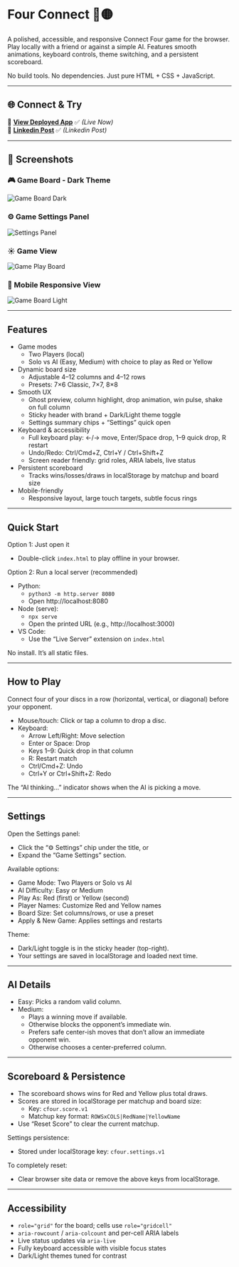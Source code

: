 # Four Connect 🔴🟡

A polished, accessible, and responsive Connect Four game for the browser. Play locally with a friend or against a simple AI. Features smooth animations, keyboard controls, theme switching, and a persistent scoreboard.

No build tools. No dependencies. Just pure HTML + CSS + JavaScript.

---

## 🌐 Connect & Try  

🔗 [**View Deployed App**](https://fourconnectgame.netlify.app/) ✅ *(Live Now)*  
🔗 [**Linkedin Post**]([https://www.linkedin.com/in/sauravkumarsah-dev/](https://www.linkedin.com/posts/sauravkumarsah-dev_four-connect-is-a-polished-fully-accessible-activity-7381303643796402177-BI5P?utm_source=share&utm_medium=member_desktop&rcm=ACoAADzT84EBx_LhVv32fYVUqjOTRutIkbU6iZk)) ✅ *(Linkedin Post)*  

---

## 📸 Screenshots  

### 🎮 Game Board - Dark Theme
![Game Board Dark](https://drive.google.com/uc?export=view&id=1FhEjcjcXm3OhxMBeKGe1R3Jl-3vw6Cr6)

### ⚙️ Game Settings Panel
![Settings Panel](https://drive.google.com/uc?export=view&id=1LREgXmwias9qVhCb556wOqJYcP8cV30N)

### ☀️ Game View
![Game Play Board](https://drive.google.com/uc?export=view&id=1HS63AU-WjPetp72aNTpmJMLcawf05w7M)

### 📱 Mobile Responsive View
![Game Board Light](https://drive.google.com/uc?export=view&id=1hmQNhpyK-INXlwzVLPHlQEvNATIdMxoW)

---

## Features

- Game modes
  - Two Players (local)
  - Solo vs AI (Easy, Medium) with choice to play as Red or Yellow
- Dynamic board size
  - Adjustable 4–12 columns and 4–12 rows
  - Presets: 7×6 Classic, 7×7, 8×8
- Smooth UX
  - Ghost preview, column highlight, drop animation, win pulse, shake on full column
  - Sticky header with brand + Dark/Light theme toggle
  - Settings summary chips + “Settings” quick open
- Keyboard & accessibility
  - Full keyboard play: ←/→ move, Enter/Space drop, 1–9 quick drop, R restart
  - Undo/Redo: Ctrl/Cmd+Z, Ctrl+Y / Ctrl+Shift+Z
  - Screen reader friendly: grid roles, ARIA labels, live status
- Persistent scoreboard
  - Tracks wins/losses/draws in localStorage by matchup and board size
- Mobile-friendly
  - Responsive layout, large touch targets, subtle focus rings

---

## Quick Start

Option 1: Just open it
- Double-click `index.html` to play offline in your browser.

Option 2: Run a local server (recommended)
- Python:
  - `python3 -m http.server 8080`
  - Open http://localhost:8080
- Node (serve):
  - `npx serve`
  - Open the printed URL (e.g., http://localhost:3000)
- VS Code:
  - Use the “Live Server” extension on `index.html`

No install. It’s all static files.

---

## How to Play

Connect four of your discs in a row (horizontal, vertical, or diagonal) before your opponent.

- Mouse/touch: Click or tap a column to drop a disc.
- Keyboard:
  - Arrow Left/Right: Move selection
  - Enter or Space: Drop
  - Keys 1–9: Quick drop in that column
  - R: Restart match
  - Ctrl/Cmd+Z: Undo
  - Ctrl+Y or Ctrl+Shift+Z: Redo

The “AI thinking…” indicator shows when the AI is picking a move.

---

## Settings

Open the Settings panel:
- Click the “⚙️ Settings” chip under the title, or
- Expand the “Game Settings” section.

Available options:
- Game Mode: Two Players or Solo vs AI
- AI Difficulty: Easy or Medium
- Play As: Red (first) or Yellow (second)
- Player Names: Customize Red and Yellow names
- Board Size: Set columns/rows, or use a preset
- Apply & New Game: Applies settings and restarts

Theme:
- Dark/Light toggle is in the sticky header (top-right).
- Your settings are saved in localStorage and loaded next time.

---

## AI Details

- Easy: Picks a random valid column.
- Medium:
  - Plays a winning move if available.
  - Otherwise blocks the opponent’s immediate win.
  - Prefers safe center-ish moves that don’t allow an immediate opponent win.
  - Otherwise chooses a center-preferred column.

---

## Scoreboard & Persistence

- The scoreboard shows wins for Red and Yellow plus total draws.
- Scores are stored in localStorage per matchup and board size:
  - Key: `cfour.score.v1`
  - Matchup key format: `ROWSxCOLS|RedName|YellowName`
- Use “Reset Score” to clear the current matchup.

Settings persistence:
- Stored under localStorage key: `cfour.settings.v1`

To completely reset:
- Clear browser site data or remove the above keys from localStorage.

---

## Accessibility

- `role="grid"` for the board; cells use `role="gridcell"`
- `aria-rowcount` / `aria-colcount` and per-cell ARIA labels
- Live status updates via `aria-live`
- Fully keyboard accessible with visible focus states
- Dark/Light themes tuned for contrast
